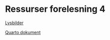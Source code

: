 # Ressurser forelesning 4

[Lysbilder](/lysbilder/F4_sok1004_h22.pdf)

[Quarto dokument](/rkode/F4_sok1004_h22.qmd)
